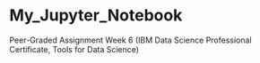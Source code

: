 # My_Jupyter_Notebook
Peer-Graded Assignment Week 6 (IBM Data Science Professional Certificate, Tools for Data Science)

